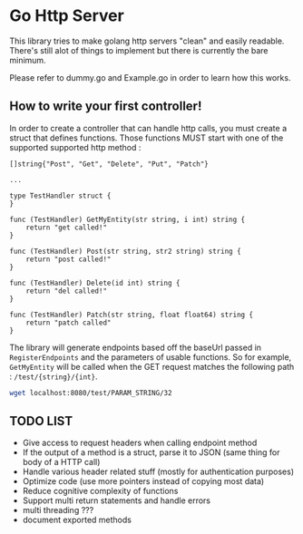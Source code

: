 # Go Http Server
This library tries to make golang http servers
"clean" and easily readable. There's still alot of
things to implement but there is currently the bare minimum.

Please refer to dummy.go and Example.go in order to learn
how this works.

## How to write your first controller!
In order to create a controller that can handle http calls,
you must create a struct that defines functions.
Those functions MUST start with one of the supported supported http method :
```golang
[]string{"Post", "Get", "Delete", "Put", "Patch"}

...

type TestHandler struct {
}

func (TestHandler) GetMyEntity(str string, i int) string {
    return "get called!"
}

func (TestHandler) Post(str string, str2 string) string {
    return "post called!"
}

func (TestHandler) Delete(id int) string {
    return "del called!"
}

func (TestHandler) Patch(str string, float float64) string {
    return "patch called"
}
```
The library will generate endpoints based off the baseUrl passed in `RegisterEndpoints`
and the parameters of usable functions. So for example, `GetMyEntity` will be called
when the GET request matches the following path : `/test/{string}/{int}`.

```bash
wget localhost:8080/test/PARAM_STRING/32 
```

## TODO LIST
- Give access to request headers when calling endpoint method
- If the output of a method is a struct, parse it to JSON (same thing for body of a HTTP call)
- Handle various header related stuff (mostly for authentication purposes)
- Optimize code (use more pointers instead of copying most data)
- Reduce cognitive complexity of functions
- Support multi return statements and handle errors
- multi threading ???
- document exported methods